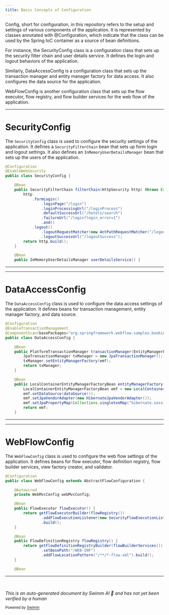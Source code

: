 ```yaml
---
title: Basic Concepts of Configuration
---
```

Config, short for configuration, in this repository refers to the setup and settings of various components of the application. It is represented by classes annotated with @Configuration, which indicate that the class can be used by the Spring IoC container as a source of bean definitions.

For instance, the SecurityConfig class is a configuration class that sets up the security filter chain and user details service. It defines the login and logout behaviors of the application.

Similarly, DataAccessConfig is a configuration class that sets up the transaction manager and entity manager factory for data access. It also configures the data source for the application.

WebFlowConfig is another configuration class that sets up the flow executor, flow registry, and flow builder services for the web flow of the application.

<SwmSnippet path="/booking-mvc/src/main/java/org/springframework/webflow/samples/booking/config/SecurityConfig.java" line="12">

---

# SecurityConfig

The `SecurityConfig` class is used to configure the security settings of the application. It defines a `SecurityFilterChain` bean that sets up form login and logout settings. It also defines an `InMemoryUserDetailsManager` bean that sets up the users of the application.

```java
@Configuration
@EnableWebSecurity
public class SecurityConfig {

	@Bean
	public SecurityFilterChain filterChain(HttpSecurity http) throws Exception {
		http
			.formLogin()
				.loginPage("/login")
				.loginProcessingUrl("/loginProcess")
				.defaultSuccessUrl("/hotels/search")
				.failureUrl("/login?login_error=1")
				.and()
			.logout()
				.logoutRequestMatcher(new AntPathRequestMatcher("/logout", "GET"))
				.logoutSuccessUrl("/logoutSuccess");
		return http.build();
	}

	@Bean
	public InMemoryUserDetailsManager userDetailsService() {
```

---

</SwmSnippet>

<SwmSnippet path="/booking-mvc/src/main/java/org/springframework/webflow/samples/booking/config/DataAccessConfig.java" line="18">

---

# DataAccessConfig

The `DataAccessConfig` class is used to configure the data access settings of the application. It defines beans for transaction management, entity manager factory, and data source.

```java
@Configuration
@EnableTransactionManagement
@ComponentScan(basePackages="org.springframework.webflow.samples.booking")
public class DataAccessConfig {

	@Bean
	public PlatformTransactionManager transactionManager(EntityManagerFactory emf) {
		JpaTransactionManager txManager = new JpaTransactionManager();
		txManager.setEntityManagerFactory(emf);
		return txManager;
	}

	@Bean
	public LocalContainerEntityManagerFactoryBean entityManagerFactory() {
		LocalContainerEntityManagerFactoryBean emf = new LocalContainerEntityManagerFactoryBean();
		emf.setDataSource(dataSource());
		emf.setJpaVendorAdapter(new HibernateJpaVendorAdapter());
		emf.setJpaPropertyMap(Collections.singletonMap("hibernate.session_factory_name", "mySessionFactory"));
		return emf;
	}

```

---

</SwmSnippet>

<SwmSnippet path="/booking-mvc/src/main/java/org/springframework/webflow/samples/booking/config/WebFlowConfig.java" line="16">

---

# WebFlowConfig

The `WebFlowConfig` class is used to configure the web flow settings of the application. It defines beans for flow executor, flow definition registry, flow builder services, view factory creator, and validator.

```java
@Configuration
public class WebFlowConfig extends AbstractFlowConfiguration {

	@Autowired
	private WebMvcConfig webMvcConfig;

	@Bean
	public FlowExecutor flowExecutor() {
		return getFlowExecutorBuilder(flowRegistry())
				.addFlowExecutionListener(new SecurityFlowExecutionListener(), "*")
				.build();
	}

	@Bean
	public FlowDefinitionRegistry flowRegistry() {
		return getFlowDefinitionRegistryBuilder(flowBuilderServices())
				.setBasePath("/WEB-INF")
				.addFlowLocationPattern("/**/*-flow.xml").build();
	}

	@Bean
```

---

</SwmSnippet>

&nbsp;

*This is an auto-generated document by Swimm AI 🌊 and has not yet been verified by a human*

<SwmMeta version="3.0.0" repo-id="Z2l0aHViJTNBJTNBc3ByaW5nLXdlYmZsb3ctc2FtcGxlcyUzQSUzQWdpbGFkbmF2b3Q=" repo-name="spring-webflow-samples" doc-type="overview"><sup>Powered by [Swimm](/)</sup></SwmMeta>
